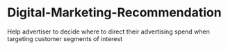 # Digital-Marketing-Recommendation
Help advertiser to decide where to direct their advertising spend when targeting customer segments of interest

